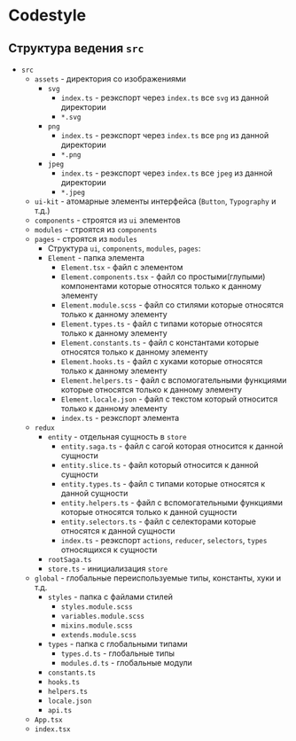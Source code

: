 # Codestyle

## Структура ведения `src`

- `src`
  - `assets` - директория со изображениями
    - `svg`
      - `index.ts` - реэкспорт через `index.ts` все `svg` из данной директории
      - `*.svg`
    - `png`
      - `index.ts` - реэкспорт через `index.ts` все `png` из данной директории
      - `*.png`
    - `jpeg`
      - `index.ts` - реэкспорт через `index.ts` все `jpeg` из данной директории
      - `*.jpeg`
  - `ui-kit` - атомарные элементы интерфейса (`Button`, `Typography` и т.д.)
  - `components` - строятся из `ui` элементов
  - `modules` - строятся из `components`
  - `pages` - строятся из `modules`
    - Структура `ui`, `components`, `modules`, `pages`:
    - `Element` - папка элемента
      - `Element.tsx` - файл с элементом
      - `Element.components.tsx` - файл со простыми(глупыми) компонентами которые относятся только к данному элементу
      - `Element.module.scss` - файл со стилями которые относятся только к данному элементу
      - `Element.types.ts` - файл с типами которые относятся только к данному элементу
      - `Element.constants.ts` - файл с константами которые относятся только к данному элементу
      - `Element.hooks.ts` - файл с хуками которые относятся только к данному элементу
      - `Element.helpers.ts` - файл с вспомогательными функциями которые относятся только к данному элементу
      - `Element.locale.json` - файл с текстом который относится только к данному элементу
      - `index.ts` - реэкспорт элемента
  - `redux`
    - `entity` - отдельная сущность в `store`
      - `entity.saga.ts` - файл с сагой которая относится к данной сущности
      - `entity.slice.ts` - файл который относится к данной сущности
      - `entity.types.ts` - файл с типами которые относятся к данной сущности
      - `entity.helpers.ts` - файл с вспомогательными функциями которые относятся только к данной сущности
      - `entity.selectors.ts` - файл с селекторами которые относятся к данной сущности
      - `index.ts` - реэкспорт `actions`, `reducer`, `selectors`, `types` относящихся к сущности
    - `rootSaga.ts`
    - `store.ts` - инициализация `store`
  - `global` - глобальные переиспользуемые типы, константы, хуки и т.д.
    - `styles` - папка с файлами стилей
      - `styles.module.scss`
      - `variables.module.scss`
      - `mixins.module.scss`
      - `extends.module.scss`
    - `types` - папка с глобальными типами
      - `types.d.ts` - глобальные типы
      - `modules.d.ts` - глобальные модули
    - `constants.ts`
    - `hooks.ts`
    - `helpers.ts`
    - `locale.json`
    - `api.ts`
  - `App.tsx`
  - `index.tsx`
